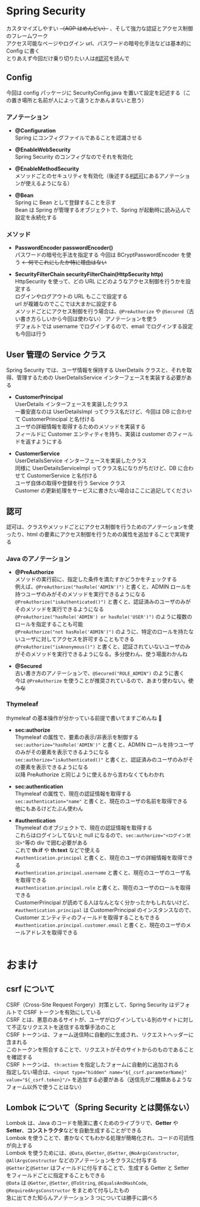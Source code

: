 # Spring Security

カスタマイズしやすい ~~（AOP はめんどい）~~ 、そして強力な認証とアクセス制御のフレームワーク<br>
アクセス可能なページやログイン url、パスワードの暗号化手法などは基本的に Config に書く<br>
とりあえず今回だけ乗り切りたい人は[#認可](#認可)を読んで<br>

## Config

今回は config パッケージに SecurityConfig.java を置いて設定を記述する（この置き場所と名前が人によって違うとかあんまないと思う）

### アノテーション

- **@Configuration**<br>
  Spring にコンフィグファイルであることを認識させる

- **@EnableWebSecurity**<br>
  Spring Security のコンフィグなのでそれを有効化

- **@EnableMethodSecurity**<br>
  メソッドごとのセキュリティを有効化（後述する[#認可](#認可)にあるアノテーションが使えるようになる）

- **@Bean**<br>
  Spring に Bean として登録することを示す<br>
  Bean は Spring が管理するオブジェクトで、Spring が起動時に読み込んで設定を永続化する<br>

### メソッド

- **PasswordEncoder passwordEncoder()**<br>
  パスワードの暗号化手法を指定する
  今回は BCryptPasswordEncoder を使う ~~← 何でこれにしたか特に理由はない~~

- **SecurityFilterChain securityFilterChain(HttpSecurity http)**<br>
  HttpSecurity を使って、どの URL にどのようなアクセス制御を行うかを設定する<br>
  ログインやログアウトの URL もここで設定する<br>
  url が複雑なのでここでは大まかに設定する<br>
  メソッドごとにアクセス制御を行う場合は、`@PreAuthorize` や `@Secured`（古い書き方らしいから今回は使わない） アノテーションを使う<br>
  デフォルトでは username でログインするので、email でログインする設定も今回は行う

## User 管理の Service クラス

Spring Security では、ユーザ情報を保持する UserDetails クラスと、それを取得、管理するための UserDetailsService インターフェースを実装する必要がある

- **CustomerPrincipal**<br>
  UserDetails インターフェースを実装したクラス<br>
  一番安直なのは UserDetailsImpl ってクラス名だけど、今回は DB に合わせて CustomerPrincipal と名付ける<br>
  ユーザの詳細情報を取得するためのメソッドを実装する<br>
  フィールドに Customer エンティティを持ち、実装は customer のフィールドを返すようにする

- **CustomerService**<br>
  UserDetailsService インターフェースを実装したクラス<br>
  同様に UserDetailsServiceImpl ってクラス名になりがちだけど、DB に合わせて CustomerService と名付ける<br>
  ユーザ自体の取得や登録を行う Service クラス<br>
  Customer の更新処理をサービスに書きたい場合はここに追記してください

## 認可

認可は、クラスやメソッドごとにアクセス制御を行うためのアノテーションを使ったり、html の要素にアクセス制御を行うための属性を追加することで実現する

### Java のアノテーション

- **@PreAuthorize**<br>
  メソッドの実行前に、指定した条件を満たすかどうかをチェックする<br>
  例えば、`@PreAuthorize("hasRole('ADMIN')")` と書くと、ADMIN ロールを持つユーザのみがそのメソッドを実行できるようになる<br>
  `@PreAuthorize("isAuthenticated()")` と書くと、認証済みのユーザのみがそのメソッドを実行できるようになる<br>
  `@PreAuthorize("hasRole('ADMIN') or hasRole('USER')")` のように複数のロールを指定することも可能<br>
  `@PreAuthorize("not hasRole('ADMIN')")` のように、特定のロールを持たないユーザに対してアクセスを許可することもできる<br>
  `@PreAuthorize("isAnonymous()")` と書くと、認証されていないユーザのみがそのメソッドを実行できるようになる。多分使わん、使う場面わかんね

- **@Secured**<br>
  古い書き方のアノテーションで、`@Secured("ROLE_ADMIN")` のように書く<br>
  今は `@PreAuthorize` を使うことが推奨されているので、あまり使わない。~~使うな~~

### Thymeleaf

thymeleaf の基本操作が分かっている前提で書いてますごめんね 👅

- **sec:authorize**<br>
  Thymeleaf の属性で、要素の表示/非表示を制御する<br>
  `sec:authorize="hasRole('ADMIN')"` と書くと、ADMIN ロールを持つユーザのみがその要素を表示できるようになる<br>
  `sec:authorize="isAuthenticated()"` と書くと、認証済みのユーザのみがその要素を表示できるようになる<br>
  以降 PreAuthorize と同じように使えるから言わなくてもわかれ

- **sec:authentication**<br>
  Thymeleaf の属性で、現在の認証情報を取得する<br>
  `sec:authentication="name"` と書くと、現在のユーザの名前を取得できる<br>
  他にもあるけどたぶん使わん

- **#authentication**<br>
  Thymeleaf のオブジェクトで、現在の認証情報を取得する<br>
  これらはログインしてないと null になるので、`sec:authorize="<ログイン状況>"`等の div で囲む必要がある<br>
  これで **th:if** や **th:text** などで使える<br>
  `#authentication.principal` と書くと、現在のユーザの詳細情報を取得できる<br>
  `#authentication.principal.username` と書くと、現在のユーザのユーザ名を取得できる<br>
  `#authentication.principal.role` と書くと、現在のユーザのロールを取得できる<br>
  CustomerPrincipal が読めてる人はなんとなく分かったかもしれないけど、`#authentication.principal` は CustomerPrincipal のインスタンスなので、Customer エンティティのフィールドを取得することもできる<br>
  `#authentication.principal.customer.email` と書くと、現在のユーザのメールアドレスを取得できる<br>
  <br>

# おまけ

## csrf について

CSRF（Cross-Site Request Forgery）対策として、Spring Security はデフォルトで CSRF トークンを有効にしている<br>
CSRF とは、悪意のあるサイトが、ユーザがログインしている別のサイトに対して不正なリクエストを送信する攻撃手法のこと<br>
CSRF トークンは、フォーム送信時に自動的に生成され、リクエストヘッダーに含まれる<br>
このトークンを照合することで、リクエストがそのサイトからのものであることを確認する<br>
CSRF トークンは、 `th:action` を指定したフォームに自動的に追加される<br>
指定しない場合は、`<input type="hidden" name="${_csrf.parameterName}" value="${_csrf.token}"/>` を追加する必要がある（送信先が二種類あるようなフォーム以外で使うことはない）<br>

## Lombok について（Spring Security とは関係ない）

Lombok は、Java のコードを簡潔に書くためのライブラリで、**Getter** や **Setter**、**コンストラクタ**などを自動生成することができる<br>
Lombok を使うことで、書かなくてもわかる処理が簡略化され、コードの可読性が向上する<br>
Lombok を使うためには、`@Data`, `@Getter`, `@Setter`, `@NoArgsConstructor`, `@AllArgsConstructor` などのアノテーションをクラスに付与する<br>
`@Getter`と`@Setter` はフィールドに付与することで、生成する Getter と Setter をフィールドごとに指定することもできる<br>
`@Data` は `@Getter`, `@Setter`, `@ToString`, `@EqualsAndHashCode`, `@RequiredArgsConstructor` をまとめて付与したもの<br>
急に出てきた知らんアノテーション 3 つについては勝手に調べろ
